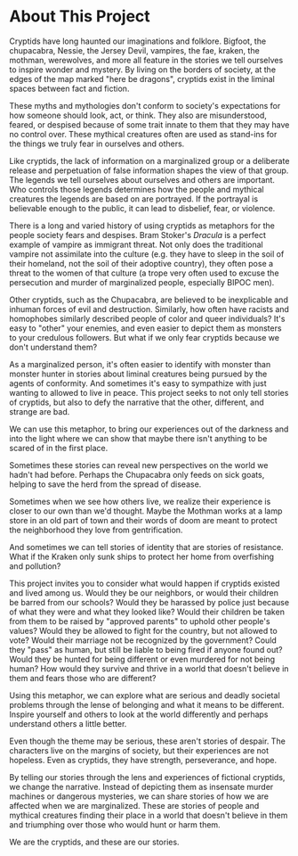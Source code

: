 # About This Project

Cryptids have long haunted our imaginations and folklore. Bigfoot, the chupacabra, Nessie, the Jersey Devil, vampires, the fae, kraken, the mothman, werewolves, and more all feature in the stories we tell ourselves to inspire wonder and mystery. By living on the borders of society, at the edges of the map marked "here be dragons", cryptids exist in the liminal spaces between fact and fiction.

These myths and mythologies don't conform to society's expectations for how someone should look, act, or think. They also are misunderstood, feared, or despised because of some trait innate to them that they may have no control over. These mythical creatures often are used as stand-ins for the things we truly fear in ourselves and others.

Like cryptids, the lack of information on a marginalized group or a deliberate release and perpetuation of false information shapes the view of that group. The legends we tell ourselves about ourselves and others are important. Who controls those legends determines how the people and mythical creatures the legends are based on are portrayed. If the portrayal is believable enough to the public, it can lead to disbelief, fear, or violence.

There is a long and varied history of using cryptids as metaphors for the people society fears and despises. Bram Stoker's _Dracula_ is a perfect example of vampire as immigrant threat. Not only does the traditional vampire not assimilate into the culture (e.g. they have to sleep in the soil of their homeland, not the soil of their adoptive country), they often pose a threat to the women of that culture (a trope very often used to excuse the persecution and murder of marginalized people, especially BIPOC men).

Other cryptids, such as the Chupacabra, are believed to be inexplicable and inhuman forces of evil and destruction. Similarly, how often have racists and homophobes similarly described people of color and queer individuals? It's easy to "other" your enemies, and even easier to depict them as monsters to your credulous followers. But what if we only fear cryptids because we don't understand them?

As a marginalized person, it's often easier to identify with monster than monster hunter in stories about liminal creatures being pursued by the agents of conformity. And sometimes it's easy to sympathize with just wanting to allowed to live in peace. This project seeks to not only tell stories of cryptids, but also to defy the narrative that the other, different, and strange are bad.

We can use this metaphor, to bring our experiences out of the darkness and into the light where we can show that maybe there isn't anything to be scared of in the first place.

Sometimes these stories can reveal new perspectives on the world we hadn't had before. Perhaps the Chupacabra only feeds on sick goats, helping to save the herd from the spread of disease.

Sometimes when we see how others live, we realize their experience is closer to our own than we'd thought. Maybe the Mothman works at a lamp store in an old part of town and their words of doom are meant to protect the neighborhood they love from gentrification.

And sometimes we can tell stories of identity that are stories of resistance. What if the Kraken only sunk ships to protect her home from overfishing and pollution?

This project invites you to consider what would happen if cryptids existed and lived among us. Would they be our neighbors, or would their children be barred from our schools? Would they be harassed by police just because of what they were and what they looked like? Would their children be taken from them to be raised by "approved parents" to uphold other people's values? Would they be allowed to fight for the country, but not allowed to vote? Would their marriage not be recognized by the government? Could they "pass" as human, but still be liable to being fired if anyone found out? Would they be hunted for being different or even murdered for not being human? How would they survive and thrive in a world that doesn't believe in them and fears those who are different?

Using this metaphor, we can explore what are serious and deadly societal problems through the lense of belonging and what it means to be different. Inspire yourself and others to look at the world differently and perhaps understand others a little better.

Even though the theme may be serious, these aren't stories of despair. The characters live on the margins of society, but their experiences are not hopeless. Even as cryptids, they have strength, perseverance, and hope.

By telling our stories through the lens and experiences of fictional cryptids, we change the narrative. Instead of depicting them as insensate murder machines or dangerous mysteries, we can share stories of how we are affected when we are marginalized. These are stories of people and mythical creatures finding their place in a world that doesn't believe in them and triumphing over those who would hunt or harm them.

We are the cryptids, and these are our stories.

